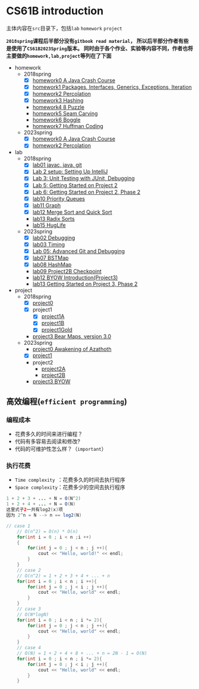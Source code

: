 # CS61B introduction
主体内容在`src`目录下，包括`lab` `homework` `project`

**`2018spring`课程后半部分没有`gitbook read material`，
所以后半部分作者有些是使用了`CS61B2023Spring`版本。
同时由于各个作业、实验等内容不同，作者也将主要做的`homework,lab,project`等列在了下面**

- homework
  - 2018spring
    - [x] [homework0 A Java Crash Course](https://sp18.datastructur.es/materials/hw/hw0/hw0)
    - [x] [homework1 Packages, Interfaces, Generics, Exceptions, Iteration](https://sp18.datastructur.es/materials/hw/hw1/hw1)
    - [x] [homework2  Percolation](https://sp18.datastructur.es/materials/hw/hw2/hw2)
    - [x] [homework3 Hashing](https://sp18.datastructur.es/materials/hw/hw3/hw3)
    - [homework4 8 Puzzle](https://sp18.datastructur.es/materials/hw/hw4/hw4)
    - [homework5 Seam Carving](https://sp18.datastructur.es/materials/hw/hw5/hw5)
    - [homework6 Boggle](https://sp18.datastructur.es/materials/hw/hw6/hw6)
    - [homework7 Huffman Coding](https://sp18.datastructur.es/materials/hw/hw7/hw7)
  - 2023spring
    - [x] [homework0  A Java Crash Course ](https://sp23.datastructur.es/materials/hw/hw0b/) 
    - [x] [homework2  Percolation](https://sp23.datastructur.es/materials/hw/hw2/)
- lab
  - 2018spring
    - [x] [lab01 javac, java, git](https://sp18.datastructur.es/materials/lab/lab1/lab1)
    - [x] [Lab 2 setup: Setting Up IntelliJ](https://sp18.datastructur.es/materials/lab/lab2setup/lab2setup)
    - [x] [Lab 3: Unit Testing with JUnit, Debugging](https://sp18.datastructur.es/materials/lab/lab3/lab3)
    - [x] [Lab 5: Getting Started on Project 2](https://sp18.datastructur.es/materials/lab/lab5/lab5)
    - [x] [Lab 6: Getting Started on Project 2, Phase 2]()
    - [x] [lab10 Priority Queues](https://sp18.datastructur.es/materials/lab/lab10/lab10)
    - [x] [lab11 Graph](https://sp18.datastructur.es/materials/lab/lab11/lab11)
    - [x] [lab12 Merge Sort and Quick Sort](https://sp18.datastructur.es/materials/lab/lab12/lab12)
    - [lab13 Radix Sorts](https://sp18.datastructur.es/materials/lab/lab13/lab13)
    - [lab15 HugLife](https://sp18.datastructur.es/materials/lab/lab15/lab15)
  - 2023spring
    - [x] [lab02 Debugging](https://sp23.datastructur.es/materials/lab/lab02/)
    - [x] [lab03 Timing](https://sp23.datastructur.es/materials/lab/lab03/) 
    - [x] [Lab 05: Advanced Git and Debugging](https://sp23.datastructur.es/materials/lab/lab05/)
    - [x] [lab07 BSTMap](https://sp23.datastructur.es/materials/lab/lab07/)
    - [x] [lab08 HashMap](https://sp23.datastructur.es/materials/lab/lab08/)
    - [lab09 Project2B Checkpoint](https://sp23.datastructur.es/materials/lab/lab09/)
    - [lab12 BYOW Introduction(Project3)](https://sp23.datastructur.es/materials/lab/lab12/)
    - [lab13 Getting Started on Project 3, Phase 2](https://sp23.datastructur.es/materials/lab/lab13/)
- project
  - 2018spring
    - [x] [project0](https://sp18.datastructur.es/materials/proj/proj0/proj0)
    - [x] project1
      - [x] [project1A](https://sp18.datastructur.es/materials/proj/proj1a/proj1a)
      - [x] [project1B](https://sp18.datastructur.es/materials/proj/proj1b/proj1b)
      - [x] [project1Gold](https://sp18.datastructur.es/materials/proj/proj1gold/proj1gold)
    - [project3 Bear Maps, version 3.0](https://sp18.datastructur.es/materials/proj/proj3/proj3)
  - 2023spring
    - [project0 Awakening of Azathoth](https://sp23.datastructur.es/materials/proj/proj0/#evilchooser-constructors-and-methods) 
    - [x] [project1](https://sp23.datastructur.es/materials/proj/proj1a/)
    - project2
      - [project2A](https://sp23.datastructur.es/materials/proj/proj2a/)
      - [project2B](https://sp23.datastructur.es/materials/proj/proj2b)
    - [project3 BYOW](https://sp23.datastructur.es/materials/proj/proj3/)


## 高效编程(`efficient programming`)

### 编程成本

- 花费多久的时间来进行编程？
- 代码有多容易去阅读和修改?
- 代码的可维护性怎么样？（`important`）

### 执行花费

- `Time complexity `：花费多久的时间去执行程序
- `Space complexity`：花费多少的空间去执行程序



```java
1 + 2 + 3 + ... + N = O(N^2)
1 + 2 + 4 + ... + N = O(N)
这里式子2一共有log2(x)项
因为 2^n = N --> n == log2(N)
```

```c++
// case 1
	// O(n^2) = O(n) * O(n)
 	for(int i = 0 ; i < n ;i ++)
 	{
 		for(int j = 0 ; j < n ; j ++){
 			cout << "Hello, world!" << endl;
 		}
 	}
 	// case 2
 	// O(n^2) = 1 + 2 + 3 + 4 + ... + n
 	for(int i = 0 ; i < n ; i ++){
 		for(int j = 0 ; j < i ; j ++){
 			cout << "Hello, world" << endl;
 		}
 	}
 	// case 3
 	// O(N*logN)
 	for(int i = 0 ; i < n ; i *= 2){
 		for(int j = 0 ; j < n ; j ++){
 			cout << "Hello, world" << endl;
 		}
 	}
 	// case 4
 	// O(N) = 1 + 2 + 4 + 8 + ... + n = 2N - 1 = O(N)
	for(int i = 0 ; i < n ; i *= 2){
 		for(int j = 0 ; j < i ; j ++){
 			cout << "Hello, world" << endl;
 		}
 	}
```





